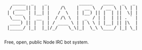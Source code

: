 <pre>
   _____  _    _            _____    ____   _   _ 
  / ____|| |  | |    /\    |  __ \  / __ \ | \ | |
 | (___  | |__| |   /  \   | |__) || |  | ||  \| |
  \___ \ |  __  |  / /\ \  |  _  / | |  | || . ` |
  ____) || |  | | / ____ \ | | \ \ | |__| || |\  |
 |_____/ |_|  |_|/_/    \_\|_|  \_\ \____/ |_| \_|

</pre>

Free, open, public Node IRC bot system.
